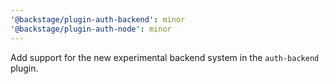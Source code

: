 ```yaml
---
'@backstage/plugin-auth-backend': minor
'@backstage/plugin-auth-node': minor
---
```


Add support for the new experimental backend system in the `auth-backend` plugin.
